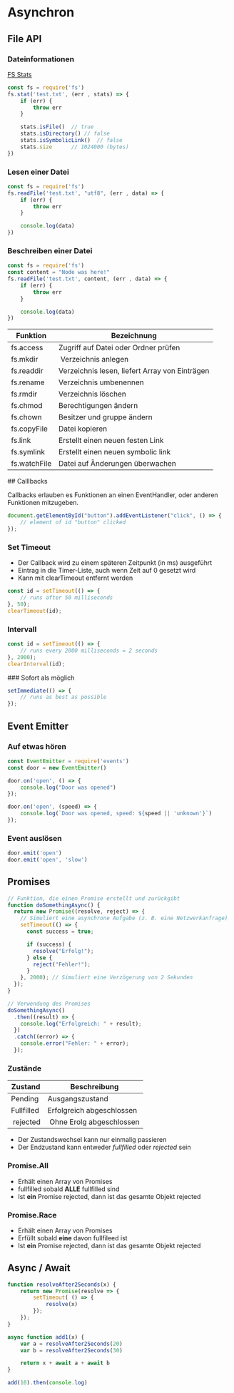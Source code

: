 # Asynchron

## File API

### Dateinformationen

[FS Stats](https://nodejs.org/api/fs.html#class-fsstats)

```javascript
const fs = require('fs')
fs.stat('test.txt', (err , stats) => {
    if (err) {
        throw err
    }

    stats.isFile()  // true
    stats.isDirectory() // false
    stats.isSymbolicLink()  // false
    stats.size      // 1024000 (bytes)
})
```

### Lesen einer Datei

```javascript
const fs = require('fs')
fs.readFile('test.txt', "utf8", (err , data) => {
    if (err) {
        throw err
    }

    console.log(data)
})
```

### Beschreiben einer Datei

```javascript
const fs = require('fs')
const content = "Node was here!"
fs.readFile('test.txt', content, (err , data) => {
    if (err) {
        throw err
    }

    console.log(data)
})
```

| Funktion | Bezeichnung |
|--|---|
| fs.access | Zugriff auf Datei oder Ordner prüfen |
| fs.mkdir | Verzeichnis anlegen |
| fs.readdir | Verzeichnis lesen, liefert Array von Einträgen |
| fs.rename | Verzeichnis umbenennen |
| fs.rmdir | Verzeichnis löschen |
| fs.chmod | Berechtigungen ändern |
| fs.chown | Besitzer und gruppe ändern |
| fs.copyFile | Datei kopieren |
| fs.link | Erstellt einen neuen festen Link |
| fs.symlink | Erstellt einen neuen symbolic link |
| fs.watchFile | Datei auf Änderungen überwachen |

## Calllbacks

Callbacks erlauben es Funktionen an einen EventHandler, oder anderen Funktionen mitzugeben.

```javascript
document.getElementById("button").addEventListener("click", () => {
    // element of id "button" clicked
});
```


### Set Timeout

- Der Callback wird zu einem späteren Zeitpunkt (in ms) ausgeführt
- Eintrag in die Timer-Liste, auch wenn Zeit auf 0 gesetzt wird
- Kann mit clearTimeout entfernt werden

```javascript
const id = setTimeout(() => {
    // runs after 50 milliseconds
}, 50);
clearTimeout(id);
```

### Intervall

```javascript
const id = setTimeout(() => {
    // runs every 2000 milliseconds = 2 seconds
}, 2000);
clearInterval(id);
```

### Sofort als möglich

```javascript
setImmediate(() => {
    // runs as best as possible
});
```

## Event Emitter

### Auf etwas hören
```javascript
const EventEmitter = require('events')
const door = new EventEmitter()

door.on('open', () => {
    console.log("Door was opened")
});

door.on('open', (speed) => {
    console.log(`Door was opened, speed: ${speed || 'unknown'}`)
});
```

### Event auslösen

```javascript
door.emit('open')
door.emit('open', 'slow')
```

## Promises

```javascript
// Funktion, die einen Promise erstellt und zurückgibt
function doSomethingAsync() {
  return new Promise((resolve, reject) => {
    // Simuliert eine asynchrone Aufgabe (z. B. eine Netzwerkanfrage)
    setTimeout(() => {
      const success = true;

      if (success) {
        resolve("Erfolg!");
      } else {
        reject("Fehler!");
      }
    }, 2000); // Simuliert eine Verzögerung von 2 Sekunden
  });
}

// Verwendung des Promises
doSomethingAsync()
  .then((result) => {
    console.log("Erfolgreich: " + result);
  })
  .catch((error) => {
    console.error("Fehler: " + error);
  });
```


### Zustände

| Zustand | Beschreibung |
|--|--|
| Pending | Ausgangszustand |
| Fullfilled | Erfolgreich abgeschlossen |
| rejected | Ohne Erolg abgeschlossen |

- Der Zustandswechsel kann nur einmalig passieren
- Der Endzustand kann entweder *fullfilled* oder *rejected* sein

### Promise.All

- Erhält einen Array von Promises
- fullfilled sobald **ALLE** fullfilled sind
- Ist **ein** Promise rejected, dann ist das gesamte Objekt rejected

### Promise.Race

- Erhält einen Array von Promises
- Erfüllt sobald **eine** davon fullfileed ist
- Ist **ein** Promise rejected, dann ist das gesamte Objekt rejected


## Async / Await

```javascript
function resolveAfter2Seconds(x) {
    return new Promise(resolve => {
        setTimeout( () => {
            resolve(x)
        });
    });
}

async function add1(x) {
    var a = resolveAfter2Seconds(20)
    var b = resolveAfter2Seconds(30)

    return x + await a + await b
}

add(10).then(console.log)
```